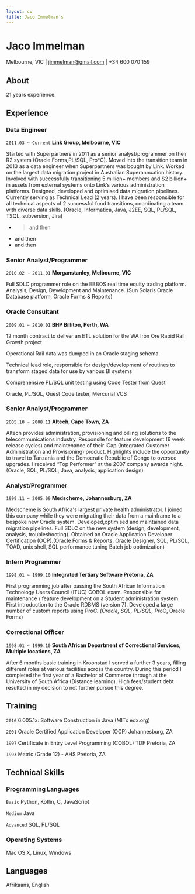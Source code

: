 ```yaml
---
layout: cv
title: Jaco Immelman's
---
```

# Jaco Immelman
<div id="webaddress"> Melbourne, VIC | 
<a target="_blank" href="mailto:jimmelman@gmail.com"><i class="fa fa-envelope-o fa-2x"></i> jimmelman@gmail.com</a> |  <i class="fa fa-mobile fa-2x"></i> +34 600 070 159 
</div>


## About 

21 years experience.

## Experience

### Data Engineer
`2011.03 ~ Current`
__Link Group, Melbourne, VIC__ 

Started with Superpartners in 2011 as a senior analyst/programmer on their R2 system (Oracle Forms,PL/SQL, Pro*C). Moved into the transition team in 2013 as a data engineer when Superpartners was bought by Link. Worked on the largest data migration project in Australian Superannuation history. Involved with successfully transitioning 5 million+ members and $2 billion+ in assets from external systems onto Link’s various administration platforms. Designed, developed and optimised data migration pipelines. Currently serving as Technical Lead (2 years). I have been responsible for all technical aspects of 2 successful fund transitions, coordinating a team with diverse data skills. (Oracle, Informatica, Java, J2EE, SQL, PL/SQL, TSQL, subversion, Jira)
* > and then
* and then
* and then

### Senior Analyst/Programmer
`2010.02 ~ 2011.01`
__Morganstanley, Melbourne, VIC__ 

Full SDLC programmer role on the EBBOS real time equity trading platform. Analysis, Design, Development and Maintenance. (Sun Solaris Oracle Database platform, Oracle Forms & Reports)

### Oracle Consultant
`2009.01 ~ 2010.01`
__BHP Billiton, Perth, WA__ 

12 month contract to deliver an ETL solution  for the WA Iron Ore Rapid Rail Growth project
 
Operational Rail data was dumped in an Oracle staging schema. 

Technical lead role, responsible for design/development of routines to transform staged data for use by various BI systems 

Comprehensive PL/SQL unit testing using Code Tester from Quest

Oracle, PL/SQL, Quest Code tester, Mercurial VCS

### Senior Analyst/Programmer
`2005.10 ~ 2008.11`
__Altech, Cape Town, ZA__ 

Altech provides administration, provisioning and billing solutions to the telecommunications industry. Responsile for feature development (6 week release cycles) and maintenance of their iCap (Integrated Customer Administration and Provisioning) product. Highlights include the opportunity to travel to Tanzania and the Democratic Republic of Congo to oversee upgrades. I received “Top Performer” at the 2007 company awards night. (Oracle, SQL, PL/SQL, Java, analysis, application design)

### Analyst/Programmer
`1999.11 ~ 2005.09`
__Medscheme, Johannesburg, ZA__ 

Medscheme is South Africa's largest private health administrator. I joined this company while they were migrating their data from a mainframe to a bespoke new Oracle system. Developed,optimised and maintained data migration pipelines. Full SDLC on the new system (design, development, analysis, troubleshooting). Obtained an Oracle Application  Developer Certification (OCP).(Oracle Forms & Reports, Oracle Designer, SQL, PL/SQL, TOAD, unix shell, SQL performance tuning
Batch job optimization)

### Intern Programmer
`1998.01 ~ 1999.10`
__Integrated Tertiary Software Pretoria, ZA__ 

First programming job after passing the South African Information Technology Users Council (ITUC) COBOL exam. Responsible for maintenance / feature development on a Student administration system. First introduction to the Oracle RDBMS (version 7). Developed a large number of custom reports using Pro*C. (Oracle, SQL, PL/SQL, Pro*C, Oracle Forms)

### Correctional Officer
`1998.01 ~ 1999.10`
__South African Department of Correctional Services, Multiple locations, ZA__ 

After 6 months basic training in Kroonstad I served a further 3 years, filling different roles at various facilities across the country. During this period I completed the  first year of a Bachelor of Commerce through  at the University of South Africa (Distance learning). High fees/student debt resulted in my decision to not further pursue this degree.


## Training

`2016`
6.005.1x: Software Construction in Java (MITx edx.org)

`2001`
Oracle Certified Application Developer (OCP) Johannesburg, ZA

`1997`
Certificate in Entry Level Programming (COBOL) TDF Pretoria, ZA

`1993`
Matric (Grade 12) - AHS Pretoria, ZA

## Technical Skills

### Programming Languages

`Basic`
Python, Kotlin, C, JavaScript

`Medium`
Java

`Advanced`
SQL, PL/SQL

### Operating Systems

Mac OS X, Linux, Windows

## Languages

Afrikaans, English




<!-- ### Footer

Last updated: Mar 2019 -->


